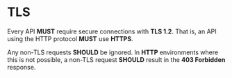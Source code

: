 # TLS

Every API **MUST** require secure connections with **TLS 1.2**. That is, an API using the HTTP protocol **MUST** use **HTTPS**.

Any non-TLS requests **SHOULD** be ignored. In **HTTP** environments where this is not possible, a non-TLS request **SHOULD** result in the **403 Forbidden** response.

